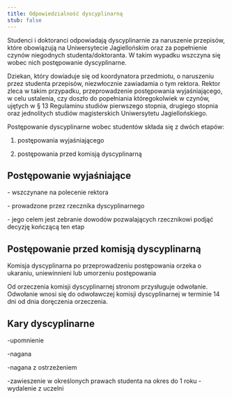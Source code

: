 ```yaml
---
title: Odpowiedzialność dyscyplinarną
stub: false
---
```

Studenci i doktoranci odpowiadają dyscyplinarnie za naruszenie przepisów, które obowiązują na Uniwersytecie Jagiellońskim oraz za popełnienie czynów niegodnych studenta/doktoranta. W takim wypadku wszczyna się wobec nich postępowanie dyscyplinarne.

Dziekan, który dowiaduje się od koordynatora przedmiotu, o naruszeniu przez studenta przepisów, niezwłocznie zawiadamia o tym rektora. Rektor zleca w takim przypadku, przeprowadzenie postępowania wyjaśniającego, w celu ustalenia, czy doszło do popełniania któregokolwiek w czynów, ujętych w § 13 Regulaminu studiów pierwszego stopnia, drugiego stopnia oraz jednolitych studiów magisterskich Uniwersytetu Jagiellońskiego.

Postępowanie dyscyplinarne wobec studentów składa się z dwóch etapów:

1. postępowania wyjaśniającego

2. postępowania przed komisją dyscyplinarną

## Postępowanie wyjaśniające

\- wszczynane na polecenie rektora

\- prowadzone przez rzecznika dyscyplinarnego

\- jego celem jest zebranie dowodów pozwalających rzecznikowi podjąć decyzję kończącą ten etap

## Postępowanie przed komisją dyscyplinarną

Komisja dyscyplinarna po przeprowadzeniu postępowania orzeka o ukaraniu, uniewinnieni lub umorzeniu postępowania

Od orzeczenia komisji dyscyplinarnej stronom przysługuje odwołanie. Odwołanie wnosi się do odwoławczej komisji dyscyplinarnej w terminie 14 dni od dnia doręczenia orzeczenia.

## Kary dyscyplinarne

\-upomnienie

\-nagana

\-nagana z ostrzeżeniem

\-zawieszenie w określonych prawach studenta na okres do 1 roku - wydalenie z uczelni
